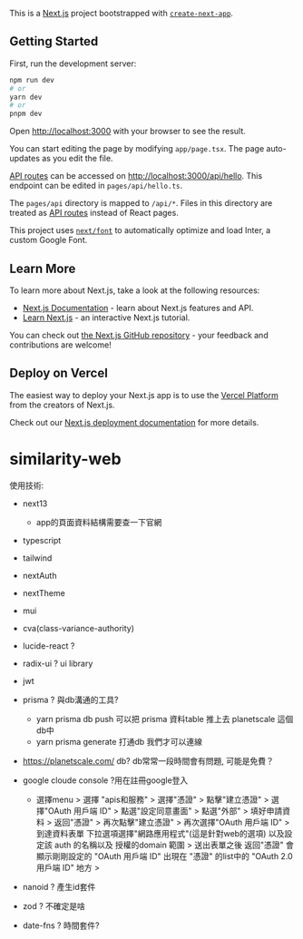 This is a [Next.js](https://nextjs.org/) project bootstrapped with [`create-next-app`](https://github.com/vercel/next.js/tree/canary/packages/create-next-app).

## Getting Started

First, run the development server:

```bash
npm run dev
# or
yarn dev
# or
pnpm dev
```

Open [http://localhost:3000](http://localhost:3000) with your browser to see the result.

You can start editing the page by modifying `app/page.tsx`. The page auto-updates as you edit the file.

[API routes](https://nextjs.org/docs/api-routes/introduction) can be accessed on [http://localhost:3000/api/hello](http://localhost:3000/api/hello). This endpoint can be edited in `pages/api/hello.ts`.

The `pages/api` directory is mapped to `/api/*`. Files in this directory are treated as [API routes](https://nextjs.org/docs/api-routes/introduction) instead of React pages.

This project uses [`next/font`](https://nextjs.org/docs/basic-features/font-optimization) to automatically optimize and load Inter, a custom Google Font.

## Learn More

To learn more about Next.js, take a look at the following resources:

- [Next.js Documentation](https://nextjs.org/docs) - learn about Next.js features and API.
- [Learn Next.js](https://nextjs.org/learn) - an interactive Next.js tutorial.

You can check out [the Next.js GitHub repository](https://github.com/vercel/next.js/) - your feedback and contributions are welcome!

## Deploy on Vercel

The easiest way to deploy your Next.js app is to use the [Vercel Platform](https://vercel.com/new?utm_medium=default-template&filter=next.js&utm_source=create-next-app&utm_campaign=create-next-app-readme) from the creators of Next.js.

Check out our [Next.js deployment documentation](https://nextjs.org/docs/deployment) for more details.
# similarity-web
使用技術:
- next13 
    - app的頁面資料結構需要查一下官網
    
- typescript
- tailwind
- nextAuth
- nextTheme
- mui 
- cva(class-variance-authority)
- lucide-react ? 
- radix-ui ? ui library
- jwt
- prisma ? 與db溝通的工具?
    - yarn prisma db push
        可以把 prisma 資料table 推上去 planetscale 這個db中
    - yarn prisma generate
        打通db 我們才可以連線

- https://planetscale.com/ db? db常常一段時間會有問題, 可能是免費？
- google cloude console ?用在註冊google登入
    - 選擇menu > 選擇 "apis和服務" > 選擇"憑證" > 
        點擊"建立憑證" > 選擇"OAuth 用戶端 ID" > 點選"設定同意畫面" > 點選"外部" > 填好申請資料 > 
        返回"憑證" > 再次點擊"建立憑證" > 再次選擇"OAuth 用戶端 ID" >
        到達資料表單 下拉選項選擇"網路應用程式"(這是針對web的選項) 以及設定該 auth 的名稱以及 授權的domain 範圍 >
        送出表單之後 返回"憑證" 會顯示剛剛設定的 "OAuth 用戶端 ID" 出現在 "憑證" 的list中的 "OAuth 2.0 用戶端 ID" 地方 >
- nanoid ? 產生id套件
- zod ? 不確定是啥
- date-fns ? 時間套件?